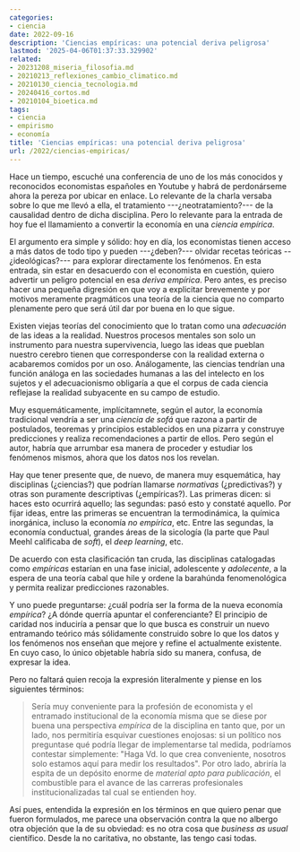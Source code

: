 ```yaml
---
categories:
- ciencia
date: 2022-09-16
description: 'Ciencias empíricas: una potencial deriva peligrosa'
lastmod: '2025-04-06T01:37:33.329902'
related:
- 20231208_miseria_filosofia.md
- 20210213_reflexiones_cambio_climatico.md
- 20210130_ciencia_tecnologia.md
- 20240416_cortos.md
- 20210104_bioetica.md
tags:
- ciencia
- empirismo
- economía
title: 'Ciencias empíricas: una potencial deriva peligrosa'
url: /2022/ciencias-empiricas/
---
```


Hace un tiempo, escuché una conferencia de uno de los más conocidos y reconocidos economistas españoles en Youtube y habrá de perdonárseme ahora la pereza por ubicar en enlace. Lo relevante de la charla versaba sobre lo que me llevó a ella, el tratamiento ---¿neotratamiento?--- de la causalidad dentro de dicha disciplina. Pero lo relevante para la entrada de hoy fue el llamamiento a convertir la economía en una _ciencia empírica_.

El argumento era simple y sólido: hoy en día, los economistas tienen acceso a más datos de todo tipo y pueden ---¿deben?--- olvidar recetas teóricas --¿ideológicas?--- para explorar directamente los fenómenos. En esta entrada, sin estar en desacuerdo con el economista en cuestión, quiero advertir un peligro potencial en esa _deriva empírica_. Pero antes, es preciso hacer una pequeña digresión en que voy a explicitar brevemente y por motivos meramente pragmáticos una teoría de la ciencia que no comparto plenamente pero que será útil dar por buena en lo que sigue.

Existen viejas teorías del conocimiento que lo tratan como una _adecuación_ de las ideas a la realidad. Nuestros procesos mentales son solo un instrumento para nuestra supervivencia, luego las ideas que pueblan nuestro cerebro tienen que corresponderse con la realidad externa o acabaremos comidos por un oso. Análogamente, las ciencias tendrían una función análoga en las sociedades humanas a las del intelecto en los sujetos y el adecuacionismo obligaría a que el corpus de cada ciencia reflejase la realidad subyacente en su campo de estudio.

Muy esquemáticamente, implícitamnete, según el autor, la economía tradicional vendría a ser una _ciencia de sofá_ que razona a partir de postulados, teoremas y principios establecidos en una pizarra y construye predicciones y realiza recomendaciones a partir de ellos. Pero según el autor, habría que arrumbar esa manera de proceder y estudiar los fenómenos mismos, ahora que los datos nos los revelan.

Hay que tener presente que, de nuevo, de manera muy esquemática, hay disciplinas (¿ciencias?) que podrían llamarse _normativas_ (¿predictivas?) y otras son puramente descriptivas (¿empíricas?). Las primeras dicen: si haces esto ocurrirá aquello; las segundas: pasó esto y constaté aquello. Por fijar ideas, entre las primeras se encuentran la termodinámica, la química inorgánica, incluso la economía _no empírica_, etc. Entre las segundas, la economía conductual, grandes áreas de la sicología (la parte que Paul Meehl calificaba de _soft_), el _deep learning_, etc.

De acuerdo con esta clasificación tan cruda, las disciplinas catalogadas como _empíricas_ estarían en una fase inicial, adolescente y _adolecente_, a la espera de una teoría cabal que hile y ordene la barahúnda fenomenológica y permita realizar predicciones razonables.

Y uno puede preguntarse: ¿cuál podría ser la forma de la nueva economía _empírica_? ¿A dónde querría apuntar el conferenciante? El principio de caridad nos induciría a pensar que lo que busca es construir un nuevo entramando teórico más sólidamente construido sobre lo que los datos y los fenómenos nos enseñan que mejore y refine el actualmente existente. En cuyo caso, lo único objetable habría sido su manera, confusa, de expresar la idea.

Pero no faltará quien recoja la expresión literalmente y piense en los siguientes términos:

> Sería muy conveniente para la profesión de economista y el entramado institucional de la economía misma que se diese por buena una perspectiva _empírica_ de la disciplina en tanto que, por un lado, nos permitiría esquivar cuestiones enojosas: si un político nos preguntase qué podría llegar de implementarse tal medida, podríamos contestar simplemente: "Haga Vd. lo que crea conveniente, nosotros solo estamos aquí para medir los resultados". Por otro lado, abriría la espita de un depósito enorme de _material apto para publicación_, el combustible para el avance de las carreras profesionales institucionalizadas tal cual se entienden hoy.

Así pues, entendida la expresión en los términos en que quiero penar que fueron formulados, me parece una observación contra la que no albergo otra objeción que la de su obviedad: es no otra cosa que _business as usual_ científico. Desde la no caritativa, no obstante, las tengo casi todas.